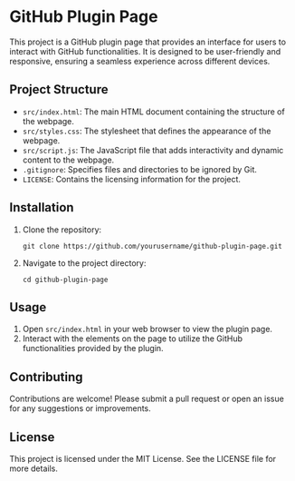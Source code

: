 # GitHub Plugin Page

This project is a GitHub plugin page that provides an interface for users to interact with GitHub functionalities. It is designed to be user-friendly and responsive, ensuring a seamless experience across different devices.

## Project Structure

- `src/index.html`: The main HTML document containing the structure of the webpage.
- `src/styles.css`: The stylesheet that defines the appearance of the webpage.
- `src/script.js`: The JavaScript file that adds interactivity and dynamic content to the webpage.
- `.gitignore`: Specifies files and directories to be ignored by Git.
- `LICENSE`: Contains the licensing information for the project.

## Installation

1. Clone the repository:
   ```
   git clone https://github.com/yourusername/github-plugin-page.git
   ```
2. Navigate to the project directory:
   ```
   cd github-plugin-page
   ```

## Usage

1. Open `src/index.html` in your web browser to view the plugin page.
2. Interact with the elements on the page to utilize the GitHub functionalities provided by the plugin.

## Contributing

Contributions are welcome! Please submit a pull request or open an issue for any suggestions or improvements.

## License

This project is licensed under the MIT License. See the LICENSE file for more details.